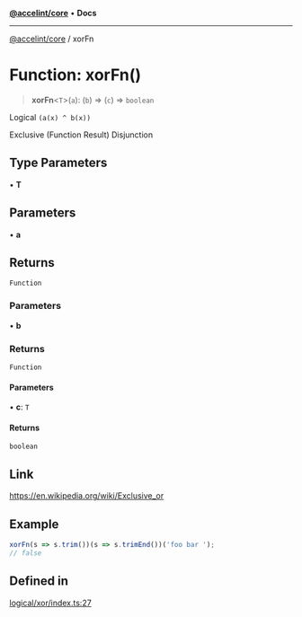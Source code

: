 [**@accelint/core**](../README.md) • **Docs**

***

[@accelint/core](../README.md) / xorFn

# Function: xorFn()

> **xorFn**\<`T`\>(`a`): (`b`) => (`c`) => `boolean`

Logical `(a(x) ^ b(x))`

Exclusive (Function Result) Disjunction

## Type Parameters

• **T**

## Parameters

• **a**

## Returns

`Function`

### Parameters

• **b**

### Returns

`Function`

#### Parameters

• **c**: `T`

#### Returns

`boolean`

## Link

https://en.wikipedia.org/wiki/Exclusive_or

## Example

```ts
xorFn(s => s.trim())(s => s.trimEnd())('foo bar ');
// false
```

## Defined in

[logical/xor/index.ts:27](https://github.com/gohypergiant/standard-toolkit/blob/258694cea8ed8bbd956b3cf5da47c2c9debcf127/packages/core/src/logical/xor/index.ts#L27)

